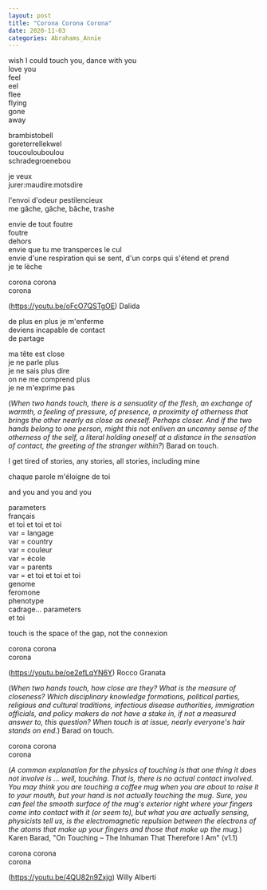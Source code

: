 ```yaml
---
layout: post
title: "Corona Corona Corona"
date: 2020-11-03
categories: Abrahams_Annie
---
```


wish I could touch you, dance with you  
love you  
feel  
eel  
flee  
flying  
gone  
away

brambistobell  
goreterrellekwel  
toucoulouboulou  
schradegroenebou

je veux  
jurer:maudire:motsdire

l'envoi d'odeur pestilencieux  
me gâche, gâche, bâche, trashe

envie de tout foutre  
foutre  
dehors  
envie que tu me transperces le cul  
envie d'une respiration qui se sent, d'un corps qui s'étend et prend  
je te lèche

corona corona  
corona  

(https://youtu.be/oFcO7QSTgOE) Dalida

de plus en plus je m'enferme  
deviens incapable de contact  
de partage

ma tête est close  
je ne parle plus  
je ne sais plus dire  
on ne me comprend plus  
je ne m'exprime pas

(*When two hands touch, there is a sensuality of the flesh, an exchange of warmth, a feeling of pressure, of presence, a proximity of otherness that brings the other nearly as close as oneself. Perhaps closer. And if the two hands belong to one person, might this not enliven an uncanny sense of the otherness of the self, a literal holding oneself at a distance in the sensation of contact, the greeting of the stranger within?*) Barad on touch.

I get tired of stories, any stories, all stories, including mine

chaque parole m'éloigne de toi

and you and you and you

parameters  
français  
et toi et toi et toi  
var = langage  
var = country  
var = couleur  
var = école  
var = parents  
var = et toi et toi et toi  
genome  
feromone  
phenotype  
cadrage... parameters  
et toi

touch is the space of the gap, not the connexion  

corona corona  
corona

(https://youtu.be/oe2efLqYN6Y) Rocco Granata

(*When two hands touch, how close are they? What is the measure of closeness? Which disciplinary knowledge formations, political parties, religious and cultural traditions, infectious disease authorities, immigration officials, and policy makers do not have a stake in, if not a measured answer to, this question? When touch is at issue, nearly everyone's hair stands on end.*) Barad on touch.

corona corona  
corona

(*A common explanation for the physics of touching is that one thing it does not involve is ... well, touching. That is, there is no actual contact involved. You may think you are touching a coffee mug when you are about to raise it to your mouth, but your hand is not actually touching the mug. Sure, you can feel the smooth surface of the mug's exterior right where your fingers come into contact with it (or seem to), but what you are actually sensing, physicists tell us, is the electromagnetic repulsion between the electrons of the atoms that make up your fingers and those that make up the mug.*) Karen Barad, "On Touching – The Inhuman That Therefore I Am" (v1.1)

corona corona  
corona

(https://youtu.be/4QU82n9Zxjg) Willy Alberti